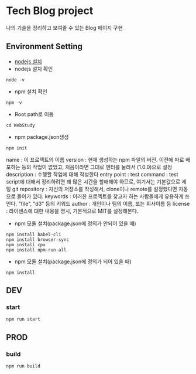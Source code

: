 # Tech Blog project
나의 기술을 정리하고 보여줄 수 있는 Blog 페이지 구현

## Environment Setting
 - [nodejs 설치](http://nodejs.org/en/)
 - nodejs 설치 확인
 ```
 node -v
 ```
 - npm 설치 확인
 ```
 npm -v
 ```
 - Root path로 이동
 ```
 cd WebStudy
 ```
 - npm package.json생성
 ```
 npm init
 ```
 name : 이 프로젝트의 이름
 version : 현재 생성하는 npm 파일의 버전. 이전에 따로 배포하는 등의 작업이 없었고, 처음이라면 그대로 엔터를 눌러서 (1.0.0)으로 설정
 description : 수행할 작업에 대해 작성한다
 entry point :
 test command : test script에 대해서 정리하려면 꽤 많은 시간을 할애해야 하므로, 여기서는 기본값으로 세팅
 git repository : 자신의 저장소를 작성해서, clone이나 remote를 설정했다면 자동으로 들어가 있다.
 keywords : 이러한 프로젝트를 찾고자 하는 사람들에게 유용하게 쓰인다. "file", "d3" 등의 키워드
 author : 개인이나 팀의 이름, 또는 회사이름 등
 license : 라이센스에 대한 내용을 명시, 기본적으로 MIT를 설정해본다.
 - npm 모듈 설치(package.json에 정의가 안되어 있을 때)
 ```
 npm install babel-cli    
 npm install browser-sync   
 npm install cpx   
 npm install npm-run-all
 ```
 - npm 모듈 설치(package.json에 정의가 되어 있을 때)
 ```
 npm install
 ```
 
## DEV
### start
 ```
 npm run start
 ```
## PROD
### build
 ```
 npm run build
 ```
